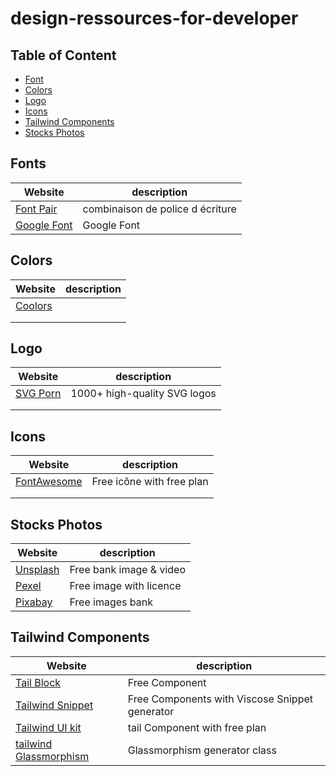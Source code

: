 # design-ressources-for-developer

## Table of Content

- [Font](#fonts)
- [Colors](#colors)
- [Logo](#logo)
- [Icons](#icons)
- [Tailwind Components](#tailwind-components)
- [Stocks Photos](#stocks-photos)

## Fonts
|Website|description |
---------|-----------|
|[Font Pair ](https://www.fontpair.co/)| combinaison de police d écriture |
|[Google Font](https://fonts.google.com/)| Google Font 
## Colors
|Website|description |
---------|-----------|
|[Coolors](https://coolors.co/)| |
|[]()  | |
|[]()  | |

## Logo
|Website|description |
---------|-----------|
|[SVG Porn](https://svgporn.com/)|1000+ high-quality SVG logos|
|[]()||
|[]()||

## Icons
|Website|description |
---------|-----------|
|[FontAwesome]()  |Free icône with free plan |
|[]()  | |
|[]()  | |

## Stocks Photos
|Website|description |
---------|-----------|
|[Unsplash](https://unsplash.com/)| Free bank image & video |
|[Pexel](https://Pexel.com/)| Free image with licence |
|[Pixabay](https://pixabay.com/)| Free images bank|

## Tailwind Components
|Website|description |
---------|-----------|
|[Tail Block](https://tailblocks.cc/)|Free Component|
|[Tailwind Snippet](https://www.tailwindsnippets.ml/snippets)|Free Components with Viscose Snippet generator|
|[Tailwind UI kit](https://app.tailwinduikit.com/components) |tail Component with free plan  |
|[tailwind Glassmorphism](https://tailwindcss-glassmorphism.vercel.app/)|Glassmorphism generator class|
